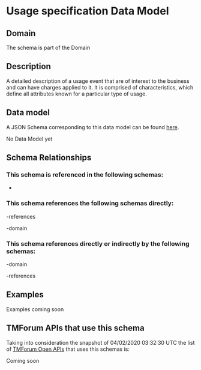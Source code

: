 # Usage specification Data Model

## Domain

The  schema is part of the  Domain

## Description

A detailed description of a usage event that are of interest to the business and can have charges applied to it. It is comprised of characteristics, which define all attributes known for a particular type of usage.

## Data model

A JSON Schema corresponding to this data model can be found
[here](https://github.com/tmforum-rand/schemas/blob/candidates/Product/UsageSpecification.schema.json).

No Data Model yet

## Schema Relationships

### This schema is referenced in the following schemas:

-

### This schema references the following schemas directly:

-references

-domain

### This schema references directly or indirectly by the following schemas:

-domain

-references



## Examples

Examples coming soon

## TMForum APIs that use this schema

Taking into consideration the snapshot of 04/02/2020 03:32:30 UTC the list of [TMForum Open APIs](https://www.tmforum.org/open-apis/) that uses this schemas is:

Coming soon